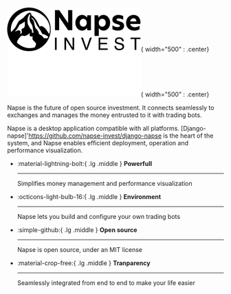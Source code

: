 
![Napse logo](theme/assets/napse_invest_logo_black.svg#only-light){ width="500" : .center}
![Napse logo](theme/assets/napse_invest_logo_white.svg#only-dark){ width="500" : .center}


Napse is the future of open source investment. It connects seamlessly to exchanges and manages the money entrusted to it with trading bots.

Napse is a desktop application compatible with all platforms. [Django-napse]'https://github.com/napse-invest/django-napse is the heart of the system, and Napse enables efficient deployment, operation and performance visualization.





<div class="grid cards" markdown>

-   :material-lightning-bolt:{ .lg .middle } **Powerfull**

    ---

    Simplifies money management and performance visualization

-   :octicons-light-bulb-16:{ .lg .middle } **Environment**

    ---

    Napse lets you build and configure your own trading bots

-   :simple-github:{ .lg .middle } **Open source**

    ---

    Napse is open source, under an MIT license

-   :material-crop-free:{ .lg .middle } **Tranparency**

    ---

    Seamlessly integrated from end to end to make your life easier



</div>